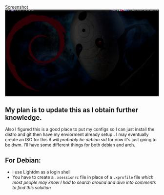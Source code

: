 Screenshot ![](MydwmBase-setup.png)
## My plan is to update this as I obtain further knowledge. 
Also I figured this is a good place to put my configs so I can just install the distro and git then have my enviorment already setup.. I may eventually create an ISO for this _it will probably be debian sid_ for now it's just going to be dwm.
I'll have some different things for both debian and arch.
## For Debian:
- I use Lightdm as a login shell 
- You have to create a `.xsessionrc` file in place of a `.xprofile` file _which most people may know I had to search around and dive into comments to find this solution_


